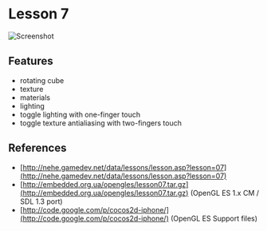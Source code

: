 # Lesson 7

![Screenshot](http://fc03.deviantart.com/fs42/f/2009/150/4/c/iPhone_NeHe_7_Screenshot_by_sthaqu.jpg)

## Features

* rotating cube
* texture
* materials
* lighting
* toggle lighting with one-finger touch
* toggle texture antialiasing with two-fingers touch 

## References

* [http://nehe.gamedev.net/data/lessons/lesson.asp?lesson=07](http://nehe.gamedev.net/data/lessons/lesson.asp?lesson=07)
* [http://embedded.org.ua/opengles/lesson07.tar.gz](http://embedded.org.ua/opengles/lesson07.tar.gz) (OpenGL ES 1.x CM / SDL 1.3 port)
* [http://code.google.com/p/cocos2d-iphone/](http://code.google.com/p/cocos2d-iphone/) (OpenGL ES Support files)
